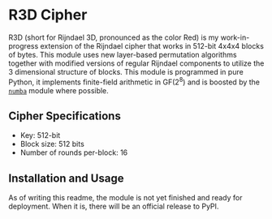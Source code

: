 # R3D Cipher
R3D (short for Rijndael 3D, pronounced as the color Red) is my work-in-progress extension of the Rijndael cipher that works in 512-bit 4x4x4 blocks of bytes. This module uses new layer-based permutation algorithms together with modified versions of regular Rijndael components to utilize the 3 dimensional structure of blocks.
This module is programmed in pure Python, it implements finite-field arithmetic in GF(2<sup>8</sup>) and is boosted by the [`numba`](https://numba.pydata.org/) module where possible.

## Cipher Specifications
- Key: 512-bit
- Block size: 512 bits
- Number of rounds per-block: 16

## Installation and Usage
As of writing this readme, the module is not yet finished and ready for deployment. When it is, there will be an official release to PyPI.

